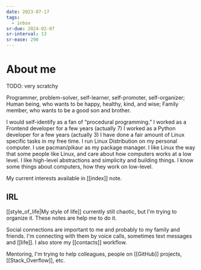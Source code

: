 ```yaml
---
date: 2023-07-17
tags:
  - inbox
sr-due: 2024-02-07
sr-interval: 13
sr-ease: 290
---
```

# About me
TODO: very scratchy

Programmer, problem-solver, self-learner, self-promoter, self-organizer;
Human being, who wants to be happy, healthy, kind, and wise;
Family member, who wants to be a good son and brother.

I would self-identify as a fan of “procedural programming.”
I worked as a Frontend developer for a few years (actually 7)
I worked as a Python developer for a few years (actually 3)
I have done a fair amount of Linux specific tasks in my free time.
I run Linux Distribution on my personal computer. I use pacman/pikaur as my package manager.
I like Linux the way that some people like Linux, and care about how computers
works at a low level.
I like high-level abstractions and simplicity and building things.
I know some things about computers, how they work on low-level.

My current interests available in [[index]] note.

## IRL

[[style_of_life|My style of life]] currently still chaotic, but I'm trying to
organize it. These notes are help me to do it.

Social connections are important to me and probably to my family and friends.
I'm connecting with them by voice calls, sometimes text messages and [[life]]. I
also store my [[contacts]] workflow.

Mentoring, I'm trying to help colleagues, people on [[GitHub]] projects,
[[Stack_Overflow]], etc.

